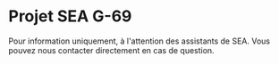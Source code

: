 # Projet SEA G-69

Pour information uniquement, à l'attention des assistants de SEA. Vous pouvez nous contacter directement en cas de question.

